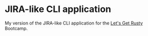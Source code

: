 # JIRA-like CLI application  
My version of the JIRA-like CLI application for the [Let's Get Rusty](https://github.com/letsgetrusty/bootcamp/tree/master/4.%20Projects/1.%20CLI/Problem) Bootcamp.